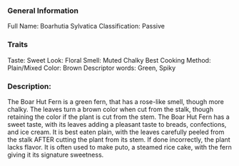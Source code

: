 ### General Information
Full Name: Boarhutia Sylvatica
Classification: Passive
### Traits
Taste: Sweet
Look: Floral
Smell: Muted Chalky
Best Cooking Method: Plain/Mixed
Color: Brown
Descriptor words: Green, Spiky

### Description:
The Boar Hut Fern is a green fern, that has a rose-like smell, though more chalky. The leaves turn a brown color when cut from the stalk, though retaining the color if the plant is cut from the stem. The Boar Hut Fern has a sweet taste, with its leaves adding a pleasant taste to breads, confections, and ice cream. It is best eaten plain, with the leaves carefully peeled from the stalk AFTER cutting the plant from its stem. If done incorrectly, the plant lacks flavor. It is often used to make puto, a steamed rice cake, with the fern giving it its signature sweetness.